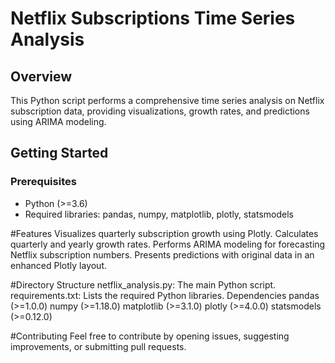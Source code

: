 # Netflix Subscriptions Time Series Analysis

## Overview
This Python script performs a comprehensive time series analysis on Netflix subscription data, providing visualizations, growth rates, and predictions using ARIMA modeling.

## Getting Started

### Prerequisites
- Python (>=3.6)
- Required libraries: pandas, numpy, matplotlib, plotly, statsmodels


#Features
Visualizes quarterly subscription growth using Plotly.
Calculates quarterly and yearly growth rates.
Performs ARIMA modeling for forecasting Netflix subscription numbers.
Presents predictions with original data in an enhanced Plotly layout.

#Directory Structure
netflix_analysis.py: The main Python script.
requirements.txt: Lists the required Python libraries.
Dependencies
pandas (>=1.0.0)
numpy (>=1.18.0)
matplotlib (>=3.1.0)
plotly (>=4.0.0)
statsmodels (>=0.12.0)

#Contributing
Feel free to contribute by opening issues, suggesting improvements, or submitting pull requests.
